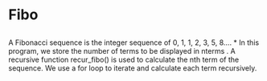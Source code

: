 # Fibo
## 
A Fibonacci sequence is the integer sequence of 0, 1, 1, 2, 3, 5, 8....
* 
In this program, we store the number of terms to be displayed in nterms . A recursive function recur_fibo() is used to calculate the nth term of the sequence. We use a for loop to iterate and calculate each term recursively.
